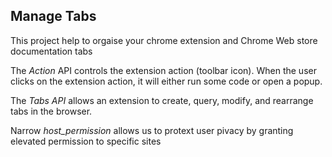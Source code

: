 ## Manage Tabs

This project help to orgaise your chrome extension and Chrome Web store documentation tabs

The _Action_ API controls the extension action (toolbar icon). When the user clicks on the extension action, it will either run some code or open a popup.

The _Tabs API_ allows an extension to create, query, modify, and rearrange tabs in the browser.

Narrow _host_permission_ allows us to protext user pivacy by granting elevated permission to specific sites